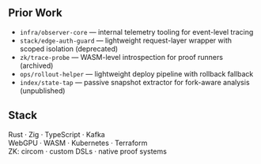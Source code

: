 ## Prior Work

- `infra/observer-core` — internal telemetry tooling for event-level tracing  
- `stack/edge-auth-guard` — lightweight request-layer wrapper with scoped isolation (deprecated)  
- `zk/trace-probe` — WASM-level introspection for proof runners (archived)  
- `ops/rollout-helper` — lightweight deploy pipeline with rollback fallback  
- `index/state-tap` — passive snapshot extractor for fork-aware analysis (unpublished)

## Stack

Rust · Zig · TypeScript · Kafka  
WebGPU · WASM · Kubernetes · Terraform  
ZK: circom · custom DSLs · native proof systems
